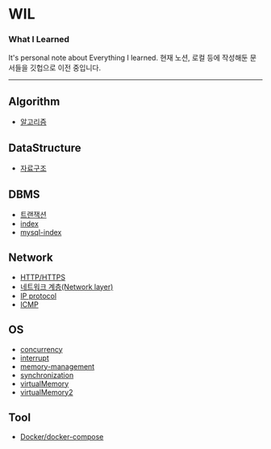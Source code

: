 # WIL

### What I Learned

It's personal note about Everything I learned.
현재 노션, 로컬 등에 작성해둔 문서들을 깃헙으로 이전 중입니다.

---
## Algorithm
- [알고리즘](./Algorithm)
  
## DataStructure
- [자료구조](./DataStructure)
## DBMS
- [트랜잭션](./DBMS/transaction.md)
- [index](./DBMS/index.md)
- [mysql-index](./DBMS/index-mysql.md)

## Network
- [HTTP/HTTPS](./Network/http-https.md)
- [네트워크 계층(Network layer)](./Network/network-layer-hanah.md)
- [IP protocol](./Network/ip_protocol.md)
- [ICMP](./Network/icmp.md)

## OS
- [concurrency](./OperatingSystem/concurrency.md)
- [interrupt](./OperatingSystem/interrupt.md)
- [memory-management](./OperatingSystem/memory-management.md)
- [synchronization](./OperatingSystem/synchronization.md)
- [virtualMemory](./OperatingSystem/virtualMemory.md)
- [virtualMemory2](./OperatingSystem/virtualMemory2.md)

## Tool
- [Docker/docker-compose](./Dev/docker)
